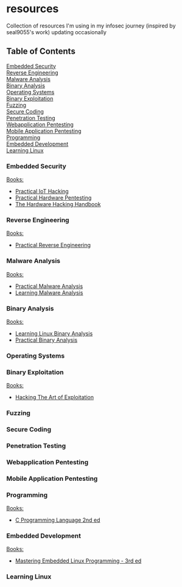 # resources
Collection of resources I'm using in my infosec journey (inspired by seal9055's work) updating occasionally

## Table of Contents
[Embedded Security](#1) <br/>
[Reverse Engineering](#2) <br/>
[Malware Analysis](#3) <br/>
[Binary Analysis](#4) <br/>
[Operating Systems](#5) <br/>
[Binary Exploitation](#6) <br/>
[Fuzzing](#7) <br/>
[Secure Coding](#8) <br/>
[Penetration Testing](#9) <br/>
[Webapplication Pentesting](#10) <br/>
[Mobile Application Pentesting](#11) <br/>
[Programming](#12) <br/>
[Embedded Development](#13) <br/>
[Learning Linux](#14) <br/>


<a name="1"/></a>
### Embedded Security

<ins>Books:</ins>
* [Practical IoT Hacking](https://nostarch.com/practical-iot-hacking)
* [Practical Hardware Pentesting](https://www.packtpub.com/product/practical-hardware-pentesting/9781789619133)
* [The Hardware Hacking Handbook](https://nostarch.com/hardwarehacking)

<a name="2"/></a>
### Reverse Engineering

<ins>Books:</ins>
* [Practical Reverse Engineering](https://www.wiley.com/en-us/Practical+Reverse+Engineering:+x86,+x64,+ARM,+Windows+Kernel,+Reversing+Tools,+and+Obfuscation-p-9781118787311)

<a name="3"/></a>
### Malware Analysis

<ins>Books:</ins>
* [Practical Malware Analysis](https://nostarch.com/malware)
* [Learning Malware Analysis](https://www.packtpub.com/product/learning-malware-analysis/9781788392501)

<a name="4"/></a>
### Binary Analysis

<ins>Books:</ins>
* [Learning Linux Binary Analysis](https://www.packtpub.com/product/learning-linux-binary-analysis/9781782167105)
* [Practical Binary Analysis](https://nostarch.com/binaryanalysis)

<a name="5"/></a>
### Operating Systems

<a name="6"/></a>
### Binary Exploitation

<ins>Books:</ins>
* [Hacking The Art of Exploitation](https://nostarch.com/hacking2.htm)

<a name="7"/></a>
### Fuzzing

<a name="8"/></a>
### Secure Coding

<a name="9"/></a>
### Penetration Testing

<a name="10"/></a>
### Webapplication Pentesting

<a name="11"/></a>
### Mobile Application Pentesting  

<a name="12"/></a>
### Programming

<ins>Books:</ins>
* [C Programming Language 2nd ed](https://archive.org/details/cprogramminglang0000kern_2ed)

<a name="13"/></a>
### Embedded Development

<ins>Books:</ins>
* [Mastering Embedded Linux Programming - 3rd ed](https://www.packtpub.com/product/mastering-embedded-linux-programming-third-edition/9781789530384)

<a name="14"/></a>
### Learning Linux
